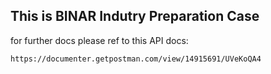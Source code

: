 ## This is BINAR Indutry Preparation Case

for further docs please ref to this API docs:
```
https://documenter.getpostman.com/view/14915691/UVeKoQA4
```